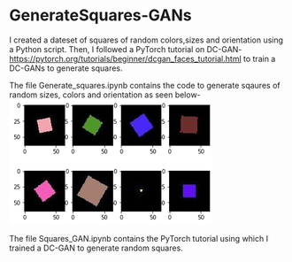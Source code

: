 # GenerateSquares-GANs
I created a dateset of squares of random colors,sizes and orientation using a Python script. Then, I followed a PyTorch tutorial on DC-GAN- https://pytorch.org/tutorials/beginner/dcgan_faces_tutorial.html to train a DC-GANs to generate squares.

The file Generate_squares.ipynb contains the code to generate sqaures of random sizes, colors and orientation as seen below-
![](images/generate_squares.png)

The file Squares_GAN.ipynb contains the PyTorch tutorial using which I trained a DC-GAN to generate random squares. 
